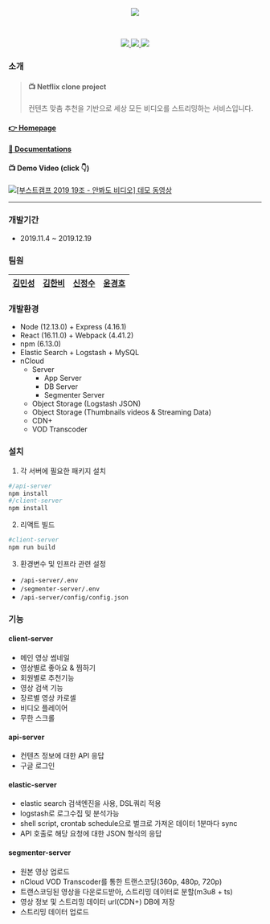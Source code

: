<p align="center">
  <img src="https://i.imgur.com/wf2hHlL.png">
</p>
<br>
<center>
<p align="center">
        <a href="https://github.com/connect-foundation/2019-19/issues?q=is%3Aissue+is%3Aopen+sort%3Aupdated-desc">
        <img src="https://img.shields.io/github/issues/connect-foundation/2019-19"/>
        </a>
        <a href="https://github.com/connect-foundation/2019-19/wiki">
        <img src="https://img.shields.io/badge/documentation-yes-brightgreen"/>
        </a>
        <img src="https://img.shields.io/badge/License-MIT-brightgreen"/>
</p>
</center>



### 소개
> #### :tv:  Netflix clone project
> 컨텐츠 맞춤 추천을 기반으로 세상 모든 비디오를 스트리밍하는 서비스입니다.
> 


#### [:point_right: Homepage](http://www.abdvideo.ml/)

#### [:memo:  Documentations](https://github.com/connect-foundation/2019-19/wiki)

#### :tv: Demo Video (click :point_down:)

[![[부스트캠프 2019 19조 - 안봐도 비디오] 데모 동영상](http://img.youtube.com/vi/XcDHMs2Ni4k/0.jpg)](http://www.youtube.com/watch?v=XcDHMs2Ni4k "Demo Video")

<hr>

### 개발기간
- 2019.11.4 ~ 2019.12.19

### 팀원

| [김민성](https://github.com/minsung1129)     | [김한비](https://github.com/KKambi)   | [신정수](https://github.com/jngsoo)    |[윤경호](https://github.com/zoomspeed)|
| -------- | -------- | -------- |----|

### 개발환경
- Node (12.13.0) + Express (4.16.1)
- React (16.11.0) + Webpack (4.41.2)
- npm (6.13.0)
- Elastic Search + Logstash + MySQL
- nCloud
    - Server
        - App Server 
        - DB Server 
        - Segmenter Server
    - Object Storage (Logstash JSON)
    - Object Storage (Thumbnails videos & Streaming Data)
    - CDN+
    - VOD Transcoder




### 설치
1. 각 서버에 필요한 패키지 설치
```bash
#/api-server
npm install
#/client-server
npm install
```

2. 리액트 빌드
```bash
#client-server
npm run build
```

3. 환경변수 및 인프라 관련 설정
- `/api-server/.env`
- `/segmenter-server/.env`
- `/api-server/config/config.json`

### 기능
#### client-server
- 메인 영상 썸네일
- 영상별로 좋아요 & 찜하기
- 회원별로 추천기능
- 영상 검색 기능
- 장르별 영상 카로셀
- 비디오 플레이어
- 무한 스크롤

#### api-server
- 컨텐츠 정보에 대한 API 응답
- 구글 로그인

#### elastic-server
- elastic search 검색엔진을 사용, DSL쿼리 적용
- logstash로 로그수집 및 분석가능 
- shell script, crontab schedule으로 벌크로 가져온 데이터 1분마다 sync
- API 호출로 해당 요청에 대한 JSON 형식의 응답 

#### segmenter-server
- 원본 영상 업로드
- nCloud VOD Transcoder를 통한 트랜스코딩(360p, 480p, 720p)
- 트랜스코딩된 영상을 다운로드받아, 스트리밍 데이터로 분할(m3u8 + ts)
- 영상 정보 및 스트리밍 데이터 url(CDN+) DB에 저장
- 스트리밍 데이터 업로드
